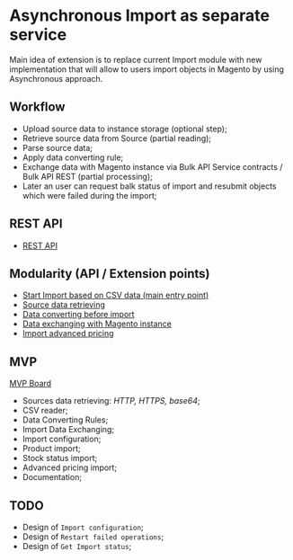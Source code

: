 # Asynchronous Import as separate service

Main idea of extension is to replace current Import module with new implementation that will allow to users import objects in Magento by using Asynchronous approach.

## Workflow

- Upload source data to instance storage (optional step);
- Retrieve source data from Source (partial reading);
- Parse source data;
- Apply data converting rule;
- Exchange data with Magento instance via Bulk API Service contracts / Bulk API REST (partial processing);
- Later an user can request balk status of import and resubmit objects which were failed during the import;

## REST API

- [REST API](rest-api.md)

## Modularity (API / Extension points)

- [Start Import based on CSV data (main entry point)](modularity/import-csv.md)
- [Source data retrieving](modularity/source-data-retrieving.md)
- [Data converting before import](modularity/data-converting.md)
- [Data exchanging with Magento instance](modularity/data-exchanging.md)
- [Import advanced pricing](modularity/advanced-pricing.md)

## MVP

[MVP Board](https://app.zenhub.com/workspaces/async-import-5b5f349bd6768d6255917727/reports/burndown?milestoneId=4625823)

- Sources data retrieving: *HTTP, HTTPS, base64*;
- CSV reader;
- Data Converting Rules;
- Import Data Exchanging;
- Import configuration;
- Product import;
- Stock status import;
- Advanced pricing import;
- Documentation;

## TODO
- Design of `Import configuration`;
- Design of `Restart failed operations`;
- Design of `Get Import status`;
